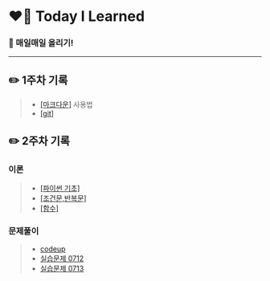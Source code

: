 # ❤️‍🔥 Today I Learned
### 📌 매일매일 올리기!
---

## ✏️ **1주차** 기록

> - [[마크다운]](./마크다운%20내용정리.md) 사용법 
> - [[git]](./git%20.md) 

## ✏️ **2주차** 기록
### 이론 
> - [[파이썬 기초]](./python_basics.md) 
> - [[조건문,반복문]](https://github.com/yeooness/TIL/blob/master/0712.md) 
> - [[함수]](https://github.com/yeooness/TIL/blob/master/0713.md)

### 문제풀이
> - [codeup](https://github.com/yeooness/python/tree/master/Desktop/python/codeup)
> - [실습문제 0712](https://github.com/yeooness/python/tree/master/Desktop/python/test0712)
> - [실습문제 0713](https://github.com/yeooness/python/tree/master/Desktop/python/test0713)
